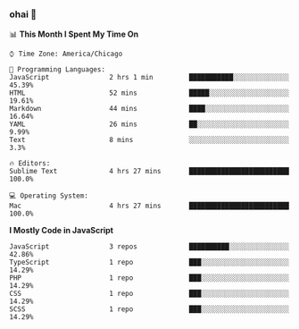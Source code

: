 ### ohai 👋

<!--START_SECTION:waka-->
📊 **This Month I Spent My Time On** 

```text
⌚︎ Time Zone: America/Chicago

💬 Programming Languages: 
JavaScript               2 hrs 1 min         ███████████░░░░░░░░░░░░░░   45.39% 
HTML                     52 mins             █████░░░░░░░░░░░░░░░░░░░░   19.61% 
Markdown                 44 mins             ████░░░░░░░░░░░░░░░░░░░░░   16.64% 
YAML                     26 mins             ██░░░░░░░░░░░░░░░░░░░░░░░   9.99% 
Text                     8 mins              ░░░░░░░░░░░░░░░░░░░░░░░░░   3.3%

🔥 Editors: 
Sublime Text             4 hrs 27 mins       █████████████████████████   100.0%

💻 Operating System: 
Mac                      4 hrs 27 mins       █████████████████████████   100.0%

```

**I Mostly Code in JavaScript** 

```text
JavaScript               3 repos             ██████████░░░░░░░░░░░░░░░   42.86% 
TypeScript               1 repo              ███░░░░░░░░░░░░░░░░░░░░░░   14.29% 
PHP                      1 repo              ███░░░░░░░░░░░░░░░░░░░░░░   14.29% 
CSS                      1 repo              ███░░░░░░░░░░░░░░░░░░░░░░   14.29% 
SCSS                     1 repo              ███░░░░░░░░░░░░░░░░░░░░░░   14.29%

```



<!--END_SECTION:waka-->

<!--
**deepfriedfilth/deepfriedfilth** is a ✨ _special_ ✨ repository because its `README.md` (this file) appears on your GitHub profile.

Here are some ideas to get you started:

- 🔭 I’m currently working on ...
- 🌱 I’m currently learning ...
- 👯 I’m looking to collaborate on ...
- 🤔 I’m looking for help with ...
- 💬 Ask me about ...
- 📫 How to reach me: ...
- 😄 Pronouns: ...
- ⚡ Fun fact: ...
-->
